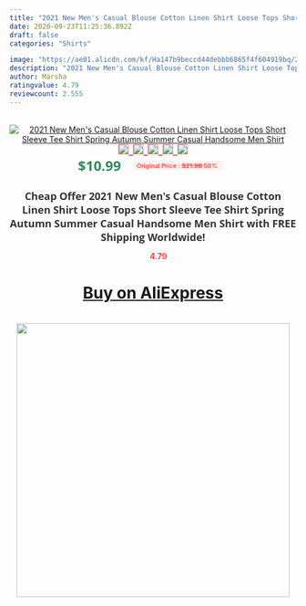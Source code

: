 ```yaml
---
title: "2021 New Men's Casual Blouse Cotton Linen Shirt Loose Tops Short Sleeve Tee Shirt Spring Autumn Summer Casual Handsome Men Shirt"
date: 2020-09-23T11:25:36.892Z
draft: false
categories: "Shirts"

image: "https://ae01.alicdn.com/kf/Ha147b9beccd44debbb6865f4f604919bq/2021-New-Men-s-Casual-Blouse-Cotton-Linen-Shirt-Loose-Tops-Short-Sleeve-Tee-Shirt-Spring.jpg"
description: "2021 New Men's Casual Blouse Cotton Linen Shirt Loose Tops Short Sleeve Tee Shirt Spring Autumn Summer Casual Handsome Men Shirt"
author: Marsha
ratingvalue: 4.79
reviewcount: 2.555
---
```

<br>
<div style="text-align: center;">
<a href="https://s.click.aliexpress.com/e/_A6HVWV" target="_blank" rel="nofollow noopener noreferrer"><img alt="2021 New Men's Casual Blouse Cotton Linen Shirt Loose Tops Short Sleeve Tee Shirt Spring Autumn Summer Casual Handsome Men Shirt" class="magnifier-image" src="https://ae01.alicdn.com/kf/Ha147b9beccd44debbb6865f4f604919bq/2021-New-Men-s-Casual-Blouse-Cotton-Linen-Shirt-Loose-Tops-Short-Sleeve-Tee-Shirt-Spring.jpg_640x640.jpg">
<br>
<img style="border:1px solid salmon" src="https://ae01.alicdn.com/kf/Ha147b9beccd44debbb6865f4f604919bq/2021-New-Men-s-Casual-Blouse-Cotton-Linen-Shirt-Loose-Tops-Short-Sleeve-Tee-Shirt-Spring.jpg_120x120.jpg">&nbsp;&nbsp;<img style="border:1px solid salmon" src="https://ae01.alicdn.com/kf/H760625c6f43845b392c83101bed7d45aZ/2021-New-Men-s-Casual-Blouse-Cotton-Linen-Shirt-Loose-Tops-Short-Sleeve-Tee-Shirt-Spring.jpg_120x120.jpg">&nbsp;&nbsp;<img style="border:1px solid salmon" src="https://ae01.alicdn.com/kf/H2308ae1ee7404e8eaec58c86341cc87e5/2021-New-Men-s-Casual-Blouse-Cotton-Linen-Shirt-Loose-Tops-Short-Sleeve-Tee-Shirt-Spring.jpg_120x120.jpg">&nbsp;&nbsp;<img style="border:1px solid salmon" src="https://ae01.alicdn.com/kf/Hc2a2881f4d6747388662b3c14525829cX/2021-New-Men-s-Casual-Blouse-Cotton-Linen-Shirt-Loose-Tops-Short-Sleeve-Tee-Shirt-Spring.jpg_120x120.jpg">&nbsp;&nbsp;<img style="border:1px solid salmon" src="https://ae01.alicdn.com/kf/Ha8d6ba9691284e0e9fcb7a0eca2d80e1y/2021-New-Men-s-Casual-Blouse-Cotton-Linen-Shirt-Loose-Tops-Short-Sleeve-Tee-Shirt-Spring.jpg_120x120.jpg"></a></div><br0>
<div style="text-align: center;"><span style="background-color: white; border: 0px; box-sizing: border-box; color: seagreen; display: inline-block; font-family: &quot;open sans&quot; , &quot;arial&quot; , &quot;helvetica&quot; , sans-serif , &quot;heiti&quot;; font-size: 24px; font-stretch: inherit; font-weight: 700; line-height: inherit; margin: 0px 10px 0px 0px; padding: 0px; vertical-align: middle;">$10.99 </span>
<span style="background: rgb(255 , 241 , 241); border-radius: 3px; border: 0px; box-sizing: border-box; color: #ff4747; display: inline-block; font-family: inherit; font-size: 12px; font-stretch: inherit; font-style: inherit; font-variant: inherit; font-weight: 600; line-height: inherit; margin: 0px; padding: 2px 5px; transform: scale(0.9); vertical-align: middle;">Original Price : <b style="text-decoration: line-through;">$21.98 </b> 50%&nbsp;&nbsp;</span></div>
<h1 style="color: #333333; display: inline-block; font-family: &quot;open sans&quot; , &quot;arial&quot; , &quot;helvetica&quot; , sans-serif , &quot;heiti&quot;; font-size: 18px; font-stretch: inherit; font-weight: 700; text-align: center;">Cheap Offer 2021 New Men's Casual Blouse Cotton Linen Shirt Loose Tops Short Sleeve Tee Shirt Spring Autumn Summer Casual Handsome Men Shirt with FREE Shipping Worldwide!</h1>
<div style="color: #ff4747; text-align: center;">
<img src="https://4.bp.blogspot.com/-M0ZcTcb-5uY/XleCXlxnR4I/AAAAAAAAAEc/OrjgMkXV1oMQFaCRZj5HQwOCBcu3w1FegCPcBGAYYCw/s1600/star.png" style="height: 15px;">&nbsp;<b>4.79</b></div>
<div class="button_cont" align="center"><a class="buynow_a" href="https://s.click.aliexpress.com/e/_A6HVWV" target="_blank" rel="nofollow noopener noreferrer"><H1>Buy on AliExpress</H1></a></div><br>
<div class="separator" style="clear: both; text-align: center;">
<img src="https://lh3.googleusercontent.com/-pTy5HemUv9M/XlePHvY0dAI/AAAAAAAAAE4/0nX5iRUoIWY8eMW9Dpxeirr157OZliDIgCLcBGAsYHQ/s1600/badge.gif" width="480">
</div>
